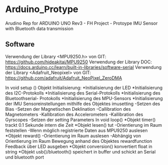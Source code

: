 # Arduino_Protype
 Arudino Rep for ARDUINO UNO Rev3 - FH Project - Protoype IMU Sensor with Bluetooth data transmission

## Software 
Verwendung der Library <MPU9250.h> von GIT: https://github.com/hideakitai/MPU9250 
Verwendung der Library <Software Serial.h> DOC: https://docs.arduino.cc/learn/built-in-libraries/software-serial
Verwendung der Library <Adafruit_Neopixel> von GIT: https://github.com/adafruit/Adafruit_NeoPixel_ZeroDMA
 
<pInitialisierung aller Variablenp>
In void setup ()  Objekt Initialisierung:
  *Initialisierung der LED	
  *Initialisierung des I2C-Protokolls
  *Initialisierung des Serial-Protokolls
  *Initialisierung des Bluetoothserial- Protokolls
  *Initialisierung des MPU-Sensors
  *Initialisierung der IMU Sensoreinstellungen mithilfe des Objektes imusetting
    -Setzen des Bias
    -Setzen der Magnetischen Deklination
    -Callibration des Magnetometers
    -Kallibration des Accelerometers 
    -Kallibration des Gyrscopes
    -Setzen der setting Parameters
In void loop()
  *Objekt timer() trackt 0.1 Sekunde intern die Zeit
  *Objekt lesen() tut
     -Orientierung im Raum feststellen
     -Wenn möglich registrierte Daten aus MPU9250 auslesen
  *Objekt reward() 
     -Orientierung im Raum auslesen
     -Abhängig von Orientierung im Raum Bewegung anhand des Objektes rewardfunction Feedback über LED ausgeben
  *Objekt conversion() konvertiert float in string
  *Objekt usb()/bluetooth() speichert in buffer und schickt an Serial und bluetooth port

